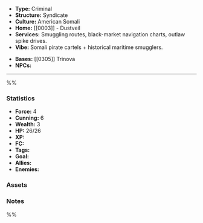 - **Type:** Criminal
- **Structure:** Syndicate
- **Culture:** American Somali
- **Home:** [[0003]] - Dustveil
- **Services:** Smuggling routes, black-market navigation charts, outlaw spike drives.
- **Vibe:** Somali pirate cartels + historical maritime smugglers.
* **Bases:** [[0305]] Trinova
* **NPCs:** 
---
%%
### Statistics
* **Force:** 4
* **Cunning:** 6
* **Wealth:** 3
* **HP:** 26/26
* **XP:** 
* **FC:** 
* **Tags:**
* **Goal:**
* **Allies:** 
* **Enemies:** 
### Assets

### Notes
%%